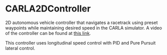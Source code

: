 # CARLA2DController
2D autonomous vehicle controller that navigates a racetrack using preset waypoints while maintaining desired speed in the CARLA simulator. A video of the controller can be found at [this link](https://www.youtube.com/watch?v=rB24rA7mKSE). 

This controller uses longitudinal speed control with PID and Pure Pursuit lateral control. 
